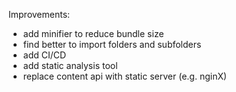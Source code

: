 Improvements:
- add minifier to reduce bundle size
- find better to import folders and subfolders
- add CI/CD
- add static analysis tool
- replace content api with static server (e.g. nginX)